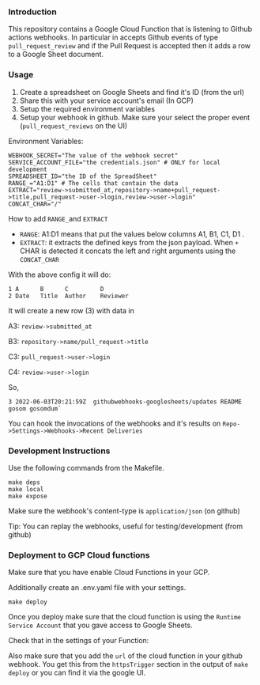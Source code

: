 ### Introduction

This repository contains a Google Cloud Function that is listening
to Github actions webhooks. In particular in accepts Github events 
of type `pull_request_review` and if the Pull Request is accepted 
then it adds a row to a Google Sheet document.

### Usage

1. Create a spreadsheet on Google Sheets and find it's ID (from the url)
2. Share this with your service account's email (In GCP)
3. Setup the required environment variables
4. Setup your webhook in github. Make sure your select the proper event (`pull_request_reviews` on the UI)

Environment Variables:

```
WEBHOOK_SECRET="The value of the webhook secret"
SERVICE_ACCOUNT_FILE="the credentials.json" # ONLY for local development
SPREADSHEET_ID="the ID of the SpreadSheet"
RANGE_="A1:D1" # The cells that contain the data
EXTRACT="review->submitted_at,repository->name+pull_request->title,pull_request->user->login,review->user->login"
CONCAT_CHAR="/"
```

How to add `RANGE_`and `EXTRACT`

- `RANGE`: A1:D1 means that put the values below columns A1, B1, C1, D1 .
- `EXTRACT`: it extracts the defined keys from the json payload. When `+` CHAR is detected 
              it concats the left and right arguments using the `CONCAT_CHAR`


With the above config it will do:
```
1 A      B      C         D
2 Date   Title  Author    Reviewer 
```

It will create a new row (3) with data in

A3: `review->submitted_at`

B3: `repository->name/pull_request->title`

C3: `pull_request->user->login`

C4: `review->user->login`

So,

```
3 2022-06-03T20:21:59Z  githubwebhooks-googlesheets/updates README  gosom gosomdum`
```

You can hook the invocations of the webhooks and it's results on
`Repo->Settings->Webhooks->Recent Deliveries`

### Development Instructions

Use the following commands from the Makefile.

```
make deps
make local
make expose
```

Make sure the webhook's content-type is `application/json` (on github)

Tip: You can replay the webhooks, useful for testing/development (from github)


### Deployment to GCP Cloud functions

Make sure that you have enable Cloud Functions in your GCP. 

Additionally create an .env.yaml file with your settings.


```
make deploy
```

Once you deploy make sure that the cloud function is using the
`Runtime Service Account` that you gave access to Google Sheets.

Check that in the settings of your Function: 

Also make sure that you add the `url` of the cloud function in your
github webhook. You get this from the `httpsTrigger` section in the output
of `make deploy` or you can find it via the google UI.


